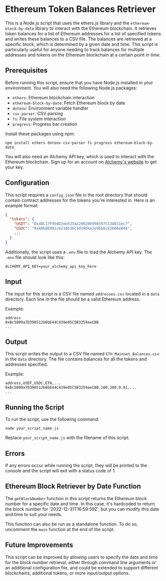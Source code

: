 # Ethereum Token Balances Retriever

This is a Node.js script that uses the ethers.js library and the `ethereum-block-by-date` library to interact with the Ethereum blockchain. It retrieves token balances for a list of Ethereum addresses for a list of specified tokens and writes these balances to a CSV file. The balances are retrieved at a specific block, which is determined by a given date and time. This script is particularly useful for anyone needing to track balances for multiple addresses and tokens on the Ethereum blockchain at a certain point in time.

## Prerequisites

Before running this script, ensure that you have Node.js installed in your environment. You will also need the following Node.js packages:

- `ethers`: Ethereum blockchain interaction
- `ethereum-block-by-date`: Fetch Ethereum block by date
- `dotenv`: Environment variable handler
- `csv-parser`: CSV parsing
- `fs`: File system interaction
- `progress`: Progress bar creation

Install these packages using npm:

```
npm install ethers dotenv csv-parser fs progress ethereum-block-by-date
```

You will also need an Alchemy API key, which is used to interact with the Ethereum blockchain. Sign up for an account on [Alchemy's website](https://www.alchemy.com/) to get your key.

## Configuration

This script requires a `config.json` file in the root directory that should contain contract addresses for the tokens you're interested in. Here is an example format:

```json
{
  "tokens": {
    "USDT": "0xdAC17F958D2ee523a2206206994597C13D831ec7",
    "USDC": "0xA0b86991c6218b36c1d19D4a2e9Eb0cE3606eB48",
    ...
  }
}
```

Additionally, the script uses a `.env` file to load the Alchemy API key. The `.env` file should look like this:

```env
ALCHEMY_API_KEY=your_alchemy_api_key_here
```

## Input

The input for this script is a CSV file named `addresses.csv` located in a `data` directory. Each line in the file should be a valid Ethereum address.

Example:

```
address
0xBc5809a7D398512b8bE44C439e05C5B3259aeC8B
...
```

## Output

This script writes the output to a CSV file named `ETH_Mainnet_Balances.csv` in the `data` directory. The file contains balances for all the tokens and addresses specified.

Example:

```
address,USDT,USDC,ETH,...
0xBc5809a7D398512b8bE44C439e05C5B3259aeC8B,100,200,0.01,...
...
```

## Running the Script

To run the script, use the following command:

```
node your_script_name.js
```

Replace `your_script_name.js` with the filename of this script.

## Errors

If any errors occur while running the script, they will be printed to the console and the script will exit with a status code of 1.

## Ethereum Block Retriever by Date Function

The `getBlockNumber` function in this script returns the Ethereum block number for a specific date and time. In this case, it's hardcoded to return the block number for '2022-12-31T16:59:59Z', but you can modify this date and time to suit your needs.

This function can also be run as a standalone function. To do so, uncomment the `main` function at the end of the script.

## Future Improvements

This script can be improved by allowing users to specify the date and time for the block number retrieval, either through command line arguments or an additional configuration file, and could be extended to support different blockchains, additional tokens, or more input/output options.
